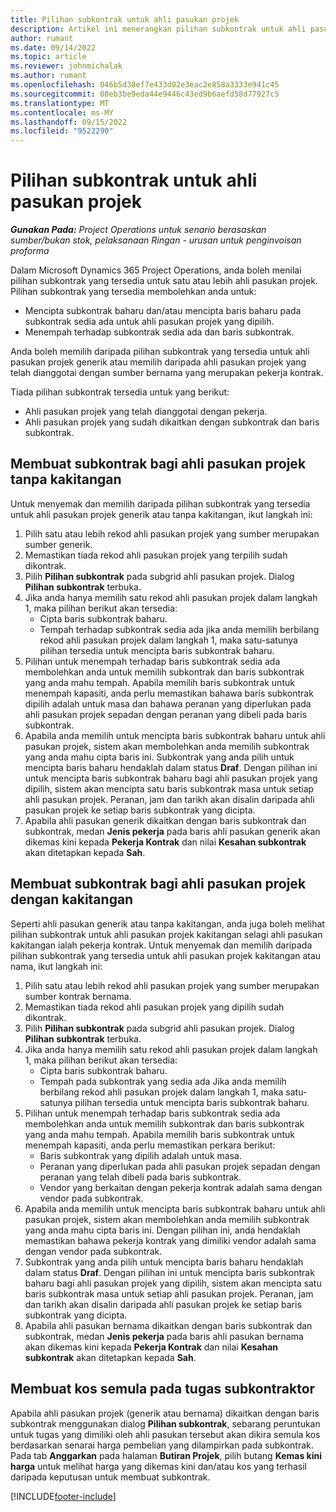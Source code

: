 ```yaml
---
title: Pilihan subkontrak untuk ahli pasukan projek
description: Artikel ini menerangkan pilihan subkontrak untuk ahli pasukan projek dalam Microsoft Dynamics 365 Project Operations.
author: rumant
ms.date: 09/14/2022
ms.topic: article
ms.reviewer: johnmichalak
ms.author: rumant
ms.openlocfilehash: 046b5d38ef7e433d02e3eac2e858a3333e941c45
ms.sourcegitcommit: 08eb3be9eda44e9446c43ed9b6aefd58d77927c5
ms.translationtype: MT
ms.contentlocale: ms-MY
ms.lasthandoff: 09/15/2022
ms.locfileid: "9522290"
---
```

# <a name="subcontracting-options-for-project-team-members"></a>Pilihan subkontrak untuk ahli pasukan projek

_**Gunakan Pada:** Project Operations untuk senario berasaskan sumber/bukan stok, pelaksanaan Ringan - urusan untuk penginvoisan proforma_

Dalam Microsoft Dynamics 365 Project Operations, anda boleh menilai pilihan subkontrak yang tersedia untuk satu atau lebih ahli pasukan projek. Pilihan subkontrak yang tersedia membolehkan anda untuk:

- Mencipta subkontrak baharu dan/atau mencipta baris baharu pada subkontrak sedia ada untuk ahli pasukan projek yang dipilih. 
- Menempah terhadap subkontrak sedia ada dan baris subkontrak. 

Anda boleh memilih daripada pilihan subkontrak yang tersedia untuk ahli pasukan projek generik atau memilih daripada ahli pasukan projek yang telah dianggotai dengan sumber bernama yang merupakan pekerja kontrak. 

Tiada pilihan subkontrak tersedia untuk yang berikut:

- Ahli pasukan projek yang telah dianggotai dengan pekerja. 
- Ahli pasukan projek yang sudah dikaitkan dengan subkontrak dan baris subkontrak. 

## <a name="subcontracting-an-unstaffed-project-team-member"></a>Membuat subkontrak bagi ahli pasukan projek tanpa kakitangan

Untuk menyemak dan memilih daripada pilihan subkontrak yang tersedia untuk ahli pasukan projek generik atau tanpa kakitangan, ikut langkah ini:

1. Pilih satu atau lebih rekod ahli pasukan projek yang sumber merupakan sumber generik.
2. Memastikan tiada rekod ahli pasukan projek yang terpilih sudah dikontrak. 
3. Pilih **Pilihan subkontrak** pada subgrid ahli pasukan projek. Dialog **Pilihan subkontrak** terbuka. 
4. Jika anda hanya memilih satu rekod ahli pasukan projek dalam langkah 1, maka pilihan berikut akan tersedia:
    - Cipta baris subkontrak baharu. 
    - Tempah terhadap subkontrak sedia ada jika anda memilih berbilang rekod ahli pasukan projek dalam langkah 1, maka satu-satunya pilihan tersedia untuk mencipta baris subkontrak baharu.
5. Pilihan untuk menempah terhadap baris subkontrak sedia ada membolehkan anda untuk memilih subkontrak dan baris subkontrak yang anda mahu tempah. Apabila memilih baris subkontrak untuk menempah kapasiti, anda perlu memastikan bahawa baris subkontrak dipilih adalah untuk masa dan bahawa peranan yang diperlukan pada ahli pasukan projek sepadan dengan peranan yang dibeli pada baris subkontrak.
6. Apabila anda memilih untuk mencipta baris subkontrak baharu untuk ahli pasukan projek, sistem akan membolehkan anda memilih subkontrak yang anda mahu cipta baris ini. Subkontrak yang anda pilih untuk mencipta baris baharu hendaklah dalam status **Draf**. Dengan pilihan ini untuk mencipta baris subkontrak baharu bagi ahli pasukan projek yang dipilih, sistem akan mencipta satu baris subkontrak masa untuk setiap ahli pasukan projek. Peranan, jam dan tarikh akan disalin daripada ahli pasukan projek ke setiap baris subkontrak yang dicipta. 
7. Apabila ahli pasukan generik dikaitkan dengan baris subkontrak dan subkontrak, medan **Jenis pekerja** pada baris ahli pasukan generik akan dikemas kini kepada **Pekerja Kontrak** dan nilai **Kesahan subkontrak** akan ditetapkan kepada **Sah**.

## <a name="subcontracting-a-staffed-project-team-member"></a>Membuat subkontrak bagi ahli pasukan projek dengan kakitangan

Seperti ahli pasukan generik atau tanpa kakitangan, anda juga boleh melihat pilihan subkontrak untuk ahli pasukan projek kakitangan selagi ahli pasukan kakitangan ialah pekerja kontrak. Untuk menyemak dan memilih daripada pilihan subkontrak yang tersedia untuk ahli pasukan projek kakitangan atau nama, ikut langkah ini:

1. Pilih satu atau lebih rekod ahli pasukan projek yang sumber merupakan sumber kontrak bernama.
2. Memastikan tiada rekod ahli pasukan projek yang dipilih sudah dikontrak. 
3. Pilih **Pilihan subkontrak** pada subgrid ahli pasukan projek. Dialog **Pilihan subkontrak** terbuka. 
4. Jika anda hanya memilih satu rekod ahli pasukan projek dalam langkah 1, maka pilihan berikut akan tersedia:
      - Cipta baris subkontrak baharu.
      - Tempah pada subkontrak yang sedia ada
  Jika anda memilih berbilang rekod ahli pasukan projek dalam langkah 1, maka satu-satunya pilihan tersedia untuk mencipta baris subkontrak baharu.
5. Pilihan untuk menempah terhadap baris subkontrak sedia ada membolehkan anda untuk memilih subkontrak dan baris subkontrak yang anda mahu tempah. Apabila memilih baris subkontrak untuk menempah kapasiti, anda perlu memastikan perkara berikut:
      - Baris subkontrak yang dipilih adalah untuk masa. 
      - Peranan yang diperlukan pada ahli pasukan projek sepadan dengan peranan yang telah dibeli pada baris subkontrak. 
      - Vendor yang berkaitan dengan pekerja kontrak adalah sama dengan vendor pada subkontrak.
6. Apabila anda memilih untuk mencipta baris subkontrak baharu untuk ahli pasukan projek, sistem akan membolehkan anda memilih subkontrak yang anda mahu cipta baris ini. Dengan pilihan ini, anda hendaklah memastikan bahawa pekerja kontrak yang dimiliki vendor adalah sama dengan vendor pada subkontrak. 
7. Subkontrak yang anda pilih untuk mencipta baris baharu hendaklah dalam status **Draf**. Dengan pilihan ini untuk mencipta baris subkontrak baharu bagi ahli pasukan projek yang dipilih, sistem akan mencipta satu baris subkontrak masa untuk setiap ahli pasukan projek. Peranan, jam dan tarikh akan disalin daripada ahli pasukan projek ke setiap baris subkontrak yang dicipta.  
8. Apabila ahli pasukan bernama dikaitkan dengan baris subkontrak dan subkontrak, medan **Jenis pekerja** pada baris ahli pasukan bernama akan dikemas kini kepada **Pekerja Kontrak** dan nilai **Kesahan subkontrak** akan ditetapkan kepada **Sah**.

## <a name="re-costing-subcontractor-assignments"></a>Membuat kos semula pada tugas subkontraktor

Apabila ahli pasukan projek (generik atau bernama) dikaitkan dengan baris subkontrak menggunakan dialog **Pilihan subkontrak**, sebarang peruntukan untuk tugas yang dimiliki oleh ahli pasukan tersebut akan dikira semula kos berdasarkan senarai harga pembelian yang dilampirkan pada subkontrak. Pada tab **Anggarkan** pada halaman **Butiran Projek**, pilih butang **Kemas kini harga** untuk melihat harga yang dikemas kini dan/atau kos yang terhasil daripada keputusan untuk membuat subkontrak.

[!INCLUDE[footer-include](../../includes/footer-banner.md)]
